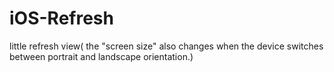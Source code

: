 # iOS-Refresh
little refresh view( the "screen size" also changes when the device switches between portrait and landscape orientation.)
